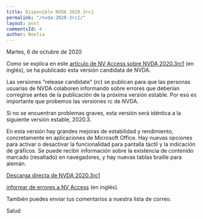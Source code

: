 ```yaml
---
title: Disponible NVDA 2020.3rc1
permalink: "/nvda-2020-3rc1/"
layout: post
commentsId: 4
author: Noelia
---
```


<footer>Martes, 6 de octubre de 2020</footer>

Como se explica en este [artículo de NV Access sobre NVDA 2020.3rc1](https://www.nvaccess.org/post/nvda-2020-3rc1/) (en inglés), se ha publicado esta versión candidata de NVDA.

Las versiones "release candidate" (rc) se publican para que las personas usuarias de NVDA colaboren informando sobre errores que deberían corregirse antes de la publicación de la próxima versión estable. Por eso es importante que probemos las versiones rc de NVDA.

Si no se encuentran problemas graves, esta versión será idéntica a la siguiente versión estable, 2020.3.

En esta versión hay grandes mejoras de estabilidad y rendimiento, concretamente en aplicaciones de Microsoft Office. Hay nuevas opciones para activar o desactivar la funcionalidad para pantalla táctil y la indicación de gráficos. Se puede recibir información sobre la existencia de contenido marcado (resaltado) en navegadores, y hay nuevas tablas braille para alemán.

[Descarga directa de NVDA 2020.3rc1](https://www.nvaccess.org/files/nvda/releases/2020.3rc1/nvda_2020.3rc1.exe)

[informar de errores a NV Access](https://github.com/nvaccess/nvda/issues) (en inglés).

También puedes enviar tus comentarios a nuestra lista de correo.

Salud
